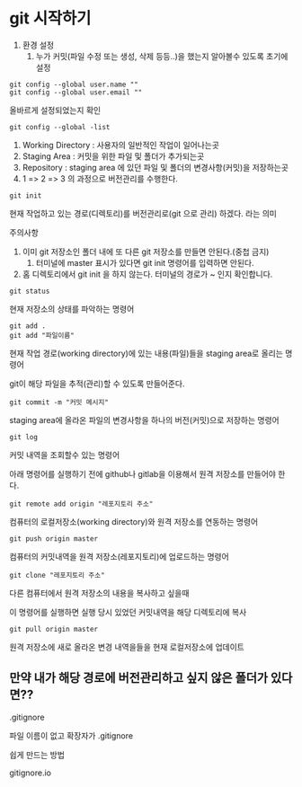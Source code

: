 # git 시작하기

1. 환경 설정
   1. 누가 커밋(파일 수정 또는 생성, 삭제 등등..)을 했는지 알아볼수 있도록 초기에 설정

```
git config --global user.name ""
git config --global user.email ""
```

올바르게 설정되었는지 확인

```
git config --global -list
```

1. Working Directory : 사용자의 일반적인 작업이 일어나는곳
2. Staging Area : 커밋을 위한 파일 및 폴더가 추가되는곳
3. Repository : staging area 에 있던 파일 및 폴더의 변경사항(커밋)을 저장하는곳
4. 1 => 2 => 3 의 과정으로 버전관리를 수행한다.

```
git init
```

현재 작업하고 있는 경로(디렉토리)를 버전관리로(git 으로 관리) 하겠다. 라는 의미

주의사항

1. 이미 git 저장소인 폴더 내에 또 다른 git 저장소를 만들면 안된다.(중첩 금지)
   1. 터미널에 master 표시가 있다면 git init 명령어를 입력하면 안된다.
2. 홈 디렉토리에서 git init 을 하지 않는다. 터미널의 경로가 ~ 인지 확인합니다.

```
git status
```
현재 저장소의 상태를 파악하는 명령어


```
git add .
git add "파일이름"
```

현재 작업 경로(working directory)에 있는 내용(파일)들을 staging area로 올리는 명령어

git이 해당 파일을 추적(관리)할 수 있도록 만들어준다.


```
git commit -m "커밋 메시지"
```

staging area에 올라온 파일의 변경사항을 하나의 버전(커밋)으로 저장하는 명령어

```
git log
```

커밋 내역을 조회할수 있는 명령어


아래 명령어를 실행하기 전에 github나 gitlab을 이용해서 원격 저장소를 만들어야 한다.

```
git remote add origin "레포지토리 주소"
```

컴퓨터의 로컬저장소(working directory)와 원격 저장소를 연동하는 명령어


```
git push origin master
```

컴퓨터의 커밋내역을 원격 저장소(레포지토리)에 업로드하는 명령어


```
git clone "레포지토리 주소"
```

다른 컴퓨터에서 원격 저장소의 내용을 복사하고 싶을때

이 명령어를 실행하면 실행 당시 있었던 커밋내역을 해당 디렉토리에 복사


```
git pull origin master
```
원격 저장소에 새로 올라온 변경 내역을들을 현재 로컬저장소에 업데이트


## 만약 내가 해당 경로에 버전관리하고 싶지 않은 폴더가 있다면??

.gitignore

파일 이름이 없고 확장자가 .gitignore

쉽게 만드는 방법

gitignore.io